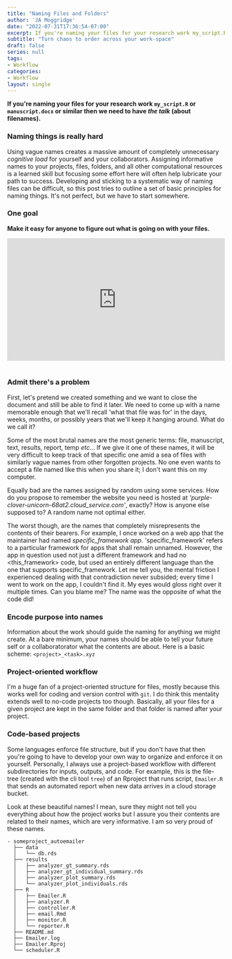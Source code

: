 ```yaml
---
title: "Naming Files and Folders"
author: 'JA Moggridge'
date: "2022-07-31T17:36:54-07:00"
excerpt: If you're naming your files for your research work my_script.R or manuscript.docx or similar then we need to have the talk (about filenames).
subtitle: "Turn chaos to order across your work-space"
draft: false
series: null
tags: 
- Workflow
categories: 
- Workflow
layout: single
---
```


**If you're naming your files for your research work `my_script.R` or `manuscript.docx` or similar then we need to have *the talk* (about filenames).**

### Naming things is really hard

Using vague names creates a massive amount of completely unnecessary *cognitive load* for yourself and your collaborators. Assigning informative names to your projects, files, folders, and all other computational resources is a learned skill but focusing some effort here will often help lubricate your path to success. Developing and sticking to a systematic way of naming files can be difficult, so this post tries to outline a set of basic principles for naming things. It's not perfect, but we have to start somewhere.

### One goal

**Make it easy for anyone to figure out what is going on with your files.**

<div style="padding-top:56.250%;position:relative;"><iframe src="https://gifer.com/embed/3fkt" width="100%" height="100%" style='position:absolute;top:0;left:0;' frameBorder="0" allowFullScreen></iframe></div>

<br>

### Admit there's a problem

First, let's pretend we created something and we want to close the document and still be able to find it later. We need to come up with a name memorable enough that we'll recall 'what that file was for' in the days, weeks, months, or possibly years that we'll keep it hanging around. What do we call it?

Some of the most brutal names are the most generic terms: file, manuscript, text, results, report, temp *etc*... If we give it one of these names, it will be very difficult to keep track of that specific one amid a sea of files with similarly vague names from other forgotten projects. No one even wants to accept a file named like this when you share it; I don't want this on my computer.

Equally bad are the names assigned by random using some services. How do you propose to remember the website you need is hosted at *'purple-clover-unicorn-68at2.cloud_service.com'*, exactly? How is anyone else supposed to? A random name not optimal either.

The worst though, are the names that completely misrepresents the contents of their bearers. For example, I once worked on a web app that the maintainer had named *specific_framework app*. 'specific_framework' refers to a particular framework for apps that shall remain unnamed. However, the app in question used not just a different framework and had no <this_framework> code, but used an entirely different language than the one that supports specific_framework. Let me tell you, the mental friction I experienced dealing with that contradiction never subsided; every time I went to work on the app, I couldn't find it. My eyes would gloss right over it multiple times. Can you blame me? The name was the opposite of what the code did!

### Encode purpose into names

Information about the work should guide the naming for anything we might create. At a bare minimum, your names should be able to tell your future self or a collaboratorator what the contents are about. Here is a basic scheme: `<project>_<task>.xyz`

### Project-oriented workflow

I'm a huge fan of a project-oriented structure for files, mostly because this works well for coding and version control with `git`. I do think this mentality extends well to no-code projects too though. Basically, all your files for a given project are kept in the same folder and that folder is named after your project.

### Code-based projects

Some languages enforce file structure, but if you don't have that then you're going to have to develop your own way to organize and enforce it on yourself. Personally, I always use a project-based workflow with different subdirectories for inputs, outputs, and code. For example, this is the file-tree (created with the cli tool `tree`) of an Rproject that runs script, `Emailer.R` that sends an automated report when new data arrives in a cloud storage bucket.

Look at these beautiful names! I mean, sure they might not tell you everything about how the project works but I assure you their contents are related to their names, which are very informative. I am so very proud of these names.

    - someproject_autoemailer
      ├── data
      │   └── db.rds
      ├── results
      │   ├── analyzer_gt_summary.rds
      │   ├── analyzer_gt_individual_summary.rds
      │   ├── analyzer_plot_summary.rds
      │   └── analyzer_plot_individuals.rds
      ├── R
      │   ├── Emailer.R
      │   ├── analyzer.R
      │   ├── controller.R
      │   ├── email.Rmd
      │   ├── monitor.R
      │   └── reporter.R
      ├── README.md
      ├── Emailer.log
      ├── Emailer.Rproj
      └── scheduler.R
